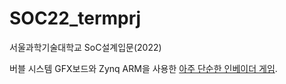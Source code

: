 # SOC22_termprj
 서울과학기술대학교 SoC설계입문(2022)

 버블 시스템 GFX보드와 Zynq ARM을 사용한 [아주 단순한 인베이더 게임]( https://www.youtube.com/watch?v=Ezm-qfoZ3kU ).